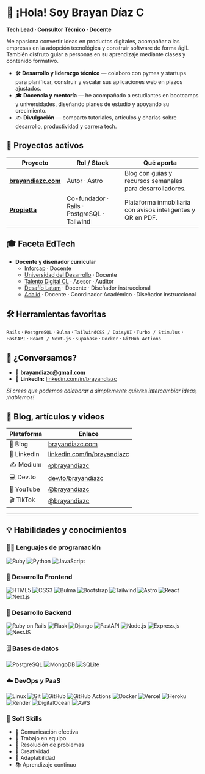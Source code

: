# 👋 ¡Hola! Soy Brayan Díaz C

**Tech Lead · Consultor Técnico · Docente**

Me apasiona convertir ideas en productos digitales, acompañar a las empresas en la adopción tecnológica y construir software de forma ágil. También disfruto guiar a personas en su aprendizaje mediante clases y contenido formativo.

- 🛠️ **Desarrollo y liderazgo técnico** — colaboro con pymes y startups para planificar, construir y escalar sus aplicaciones web en plazos ajustados.
- 🎓 **Docencia y mentoría** — he acompañado a estudiantes en bootcamps y universidades, diseñando planes de estudio y apoyando su crecimiento.
- ✍️ **Divulgación** — comparto tutoriales, artículos y charlas sobre desarrollo, productividad y carrera tech.

## 💼 Proyectos activos

| Proyecto                                            | Rol / Stack                                 | Qué aporta                                                   |
| --------------------------------------------------- | ------------------------------------------- | ------------------------------------------------------------ |
| **[brayandiazc.com](https://www.brayandiazc.com/)** | Autor · Astro                               | Blog con guías y recursos semanales para desarrolladores.    |
| **[Propietta](https://www.propietta.com/)**         | Co-fundador · Rails · PostgreSQL · Tailwind | Plataforma inmobiliaria con avisos inteligentes y QR en PDF. |

## 🎓 Faceta EdTech

- **Docente y diseñador curricular**
  - [Inforcap](https://inforcap.cl/) · Docente
  - [Universidad del Desarrollo](https://udd.cl/) · Docente
  - [Talento Digital CL](https://talentodigitalparachile.cl/) · Asesor · Auditor
  - [Desafío Latam](https://desafiolatam.com/) · Docente · Diseñador instruccional
  - [Adalid](https://www.adalid.cl/) · Docente · Coordinador Académico · Diseñador instruccional

## 🛠️ Herramientas favoritas

`Rails` · `PostgreSQL` · `Bulma` · `TailwindCSS / DaisyUI` · `Turbo / Stimulus` ·  
`FastAPI` · `React / Next.js` · `Supabase` · `Docker` · `GitHub Actions`

## 🤝 ¿Conversamos?

- 📧 **brayandiazc@gmail.com**
- 💼 **LinkedIn:** [linkedin.com/in/brayandiazc](https://linkedin.com/in/brayandiazc)

_Si crees que podemos colaborar o simplemente quieres intercambiar ideas, ¡hablemos!_

## 🧠 Blog, artículos y videos

| Plataforma  | Enlace                                                             |
| ----------- | ------------------------------------------------------------------ |
| 📝 Blog     | [brayandiazc.com](https://brayandiazc.com)                         |
| 🔗 LinkedIn | [linkedin.com/in/brayandiazc](https://linkedin.com/in/brayandiazc) |
| ✍️ Medium   | [@brayandiazc](https://medium.com/@brayandiazc)                    |
| 💻 Dev.to   | [dev.to/brayandiazc](https://dev.to/brayandiazc)                   |
| 🎥 YouTube  | [@brayandiazc](https://www.youtube.com/@brayandiazc)               |
| 🎬 TikTok   | [@brayandiazc](https://tiktok.com/@brayandiazc)                    |

---

## 💡 Habilidades y conocimientos

### 🧑‍💻 Lenguajes de programación

![Ruby](https://img.shields.io/badge/Ruby-CC342D?style=for-the-badge&logo=ruby&logoColor=white)
![Python](https://img.shields.io/badge/Python-3776AB?style=for-the-badge&logo=python&logoColor=white)
![JavaScript](https://img.shields.io/badge/JavaScript-323330?style=for-the-badge&logo=javascript&logoColor=F7DF1E)

### 🎨 Desarrollo Frontend

![HTML5](https://img.shields.io/badge/HTML5-E34F26?style=for-the-badge&logo=html5&logoColor=white)
![CSS3](https://img.shields.io/badge/CSS3-1572B6?style=for-the-badge&logo=css3&logoColor=white)
![Bulma](https://img.shields.io/badge/Bulma-00D1B2?style=for-the-badge&logo=bulma&logoColor=white)
![Bootstrap](https://img.shields.io/badge/Bootstrap-563D7C?style=for-the-badge&logo=bootstrap&logoColor=white)
![Tailwind](https://img.shields.io/badge/Tailwind%20CSS-38B2AC?style=for-the-badge&logo=tailwind-css&logoColor=white)
![Astro](https://img.shields.io/badge/Astro-000000?style=for-the-badge&logo=astro&logoColor=white)
![React](https://img.shields.io/badge/React-20232A?style=for-the-badge&logo=react&logoColor=61DAFB)
![Next.js](https://img.shields.io/badge/Next.js-000000?style=for-the-badge&logo=next.js&logoColor=white)

### 🔨 Desarrollo Backend

![Ruby on Rails](https://img.shields.io/badge/Ruby%20on%20Rails-CC0000?style=for-the-badge&logo=ruby-on-rails&logoColor=white)
![Flask](https://img.shields.io/badge/Flask-000000?style=for-the-badge&logo=flask&logoColor=white)
![Django](https://img.shields.io/badge/Django-092E20?style=for-the-badge&logo=django&logoColor=white)
![FastAPI](https://img.shields.io/badge/FastAPI-009688?style=for-the-badge&logo=fastapi&logoColor=white)
![Node.js](https://img.shields.io/badge/Node.js-43853D?style=for-the-badge&logo=node.js&logoColor=white)
![Express.js](https://img.shields.io/badge/Express.js-404D59?style=for-the-badge)
![NestJS](https://img.shields.io/badge/NestJS-E0234E?style=for-the-badge&logo=nestjs&logoColor=white)

### 🗄️ Bases de datos

![PostgreSQL](https://img.shields.io/badge/PostgreSQL-316192?style=for-the-badge&logo=postgresql&logoColor=white)
![MongoDB](https://img.shields.io/badge/MongoDB-4EA94B?style=for-the-badge&logo=mongodb&logoColor=white)
![SQLite](https://img.shields.io/badge/SQLite-07405E?style=for-the-badge&logo=sqlite&logoColor=white)

### ☁️ DevOps y PaaS

![Linux](https://img.shields.io/badge/Linux-FCC624?style=for-the-badge&logo=linux&logoColor=black)
![Git](https://img.shields.io/badge/Git-F05033?style=for-the-badge&logo=git&logoColor=white)
![GitHub](https://img.shields.io/badge/GitHub-181717?style=for-the-badge&logo=github&logoColor=white)
![GitHub Actions](https://img.shields.io/badge/GitHub%20Actions-2088FF?style=for-the-badge&logo=github-actions&logoColor=white)
![Docker](https://img.shields.io/badge/Docker-2496ED?style=for-the-badge&logo=docker&logoColor=white)
![Vercel](https://img.shields.io/badge/Vercel-000000?style=for-the-badge&logo=vercel&logoColor=white)
![Heroku](https://img.shields.io/badge/Heroku-430098?style=for-the-badge&logo=heroku&logoColor=white)
![Render](https://img.shields.io/badge/Render-2B2D42?style=for-the-badge&logo=render&logoColor=white)
![DigitalOcean](https://img.shields.io/badge/DigitalOcean-0080FF?style=for-the-badge&logo=digitalocean&logoColor=white)
![AWS](https://img.shields.io/badge/Amazon%20AWS-232F3E?style=for-the-badge&logo=amazon-aws&logoColor=white)

### 🤝 Soft Skills

- 💬 Comunicación efectiva
- 🤝 Trabajo en equipo
- 🧠 Resolución de problemas
- 🎨 Creatividad
- 🔄 Adaptabilidad
- 📚 Aprendizaje continuo
